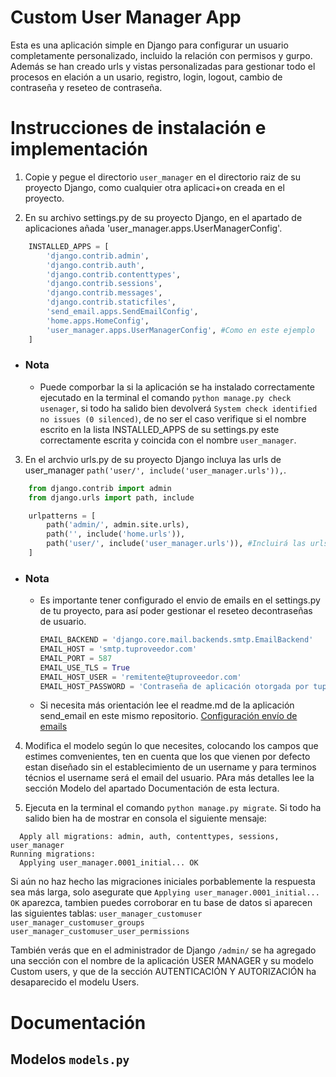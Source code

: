 # Custom User Manager App

Esta es una aplicación simple en Django para configurar un usuario completamente personalizado, incluido la relación con permisos y gurpo. Además se han creado urls y vistas personalizadas para gestionar todo el procesos en elación a un usario, registro, login, logout, cambio de contraseña y reseteo de contraseña.

# Instrucciones de instalación e implementación

1. Copie y pegue el directorio `user_manager` en el directorio raiz de su proyecto Django, como cualquier otra aplicaci+on creada en el proyecto.

2. En su archivo settings.py de su proyecto Django,  en el apartado de aplicaciones añada 'user_manager.apps.UserManagerConfig'.
```python
    INSTALLED_APPS = [
        'django.contrib.admin',
        'django.contrib.auth',
        'django.contrib.contenttypes',
        'django.contrib.sessions',
        'django.contrib.messages',
        'django.contrib.staticfiles',
        'send_email.apps.SendEmailConfig',
        'home.apps.HomeConfig',
        'user_manager.apps.UserManagerConfig', #Como en este ejemplo
    ]
```
* ### Nota
    * Puede comporbar la si la aplicación se ha instalado correctamente ejecutado en la terminal el comando `python manage.py check usenager`,  si todo ha salido bien devolverá `System check identified no issues (0 silenced)`, de no ser el caso verifique si el nombre escrito en la    lista INSTALLED_APPS de su settings.py este correctamente escrita y coincida con el nombre `user_manager`.

3. En el archvio urls.py de su proyecto Django incluya las urls de user_manager `path('user/', include('user_manager.urls')),`.
```python
    from django.contrib import admin
    from django.urls import path, include   

    urlpatterns = [
        path('admin/', admin.site.urls),
        path('', include('home.urls')),
        path('user/', include('user_manager.urls')), #Incluirá las urls de la aplicación user_manager, a partir de del path "user/".
    ]
```
* ### Nota
    * Es importante tener configurado el envio de emails en el settings.py de tu proyecto, para así poder gestionar el reseteo decontraseñas    de usuario.
        ```python
        EMAIL_BACKEND = 'django.core.mail.backends.smtp.EmailBackend'
        EMAIL_HOST = 'smtp.tuproveedor.com'
        EMAIL_PORT = 587
        EMAIL_USE_TLS = True
        EMAIL_HOST_USER = 'remitente@tuproveedor.com'
        EMAIL_HOST_PASSWORD = 'Contraseña de aplicación otorgada por tuproveedor.com'
        ```
    * Si necesita más orientación lee el readme.md de la aplicación send_email en este mismo repositorio. [Configuración envío de emails](https://github.com/almubaDev/preSetApp/blob/main/send_email/readme.md)

4. Modifica el modelo según lo que necesites, colocando los campos que estimes comvenientes, ten en cuenta que los que vienen por defecto estan diseñado sin el establecimiento de un username y para terminos técnios el username será el email del usuario. PAra más detalles lee la sección Modelo del apartado Documentación de esta lectura.

5. Ejecuta en la terminal el comando `python manage.py migrate`. Si todo ha salido bien ha de mostrar en consola el siguiente mensaje:
```Operations to perform:
  Apply all migrations: admin, auth, contenttypes, sessions, user_manager     
Running migrations:
  Applying user_manager.0001_initial... OK
```
Si aún no haz hecho las migraciones iniciales porbablemente la respuesta sea más larga, solo asegurate que `Applying user_manager.0001_initial... OK` aparezca, tambien puedes corroborar en tu base de datos si aparecen las siguientes tablas:
`user_manager_customuser`
`user_manager_customuser_groups`
`user_manager_customuser_user_permissions`

También verás que en el administrador de Django `/admin/` se ha agregado una sección con el nombre de la aplicación USER MANAGER y su modelo Custom users, y que de la sección AUTENTICACIÓN Y AUTORIZACIÓN ha desaparecido el modelu Users. 


# Documentación

## Modelos `models.py`
